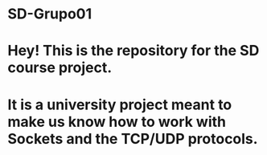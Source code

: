 # SD-Grupo01
# Hey! This is the repository for the SD course project.
# It is a university project meant to make us know how to work with Sockets and the TCP/UDP protocols.

